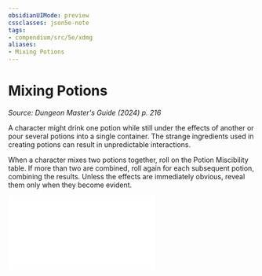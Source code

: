```yaml
---
obsidianUIMode: preview
cssclasses: json5e-note
tags:
- compendium/src/5e/xdmg
aliases:
- Mixing Potions
---
```

# Mixing Potions
*Source: Dungeon Master's Guide (2024) p. 216* 

A character might drink one potion while still under the effects of another or pour several potions into a single container. The strange ingredients used in creating potions can result in unpredictable interactions.

When a character mixes two potions together, roll on the Potion Miscibility table. If more than two are combined, roll again for each subsequent potion, combining the results. Unless the effects are immediately obvious, reveal them only when they become evident.

![Mixing Potions; Potion Miscibility](/3-Mechanics/CLI/tables/mixing-potions-potion-miscibility-xdmg.md)